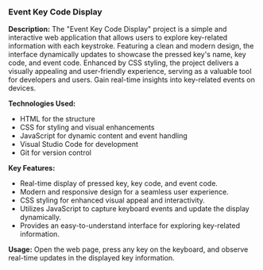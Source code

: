 ### Event Key Code Display

**Description:**
The "Event Key Code Display" project is a simple and interactive web application that allows users to explore key-related information with each keystroke. Featuring a clean and modern design, the interface dynamically updates to showcase the pressed key's name, key code, and event code. Enhanced by CSS styling, the project delivers a visually appealing and user-friendly experience, serving as a valuable tool for developers and users. Gain real-time insights into key-related events on devices.

**Technologies Used:**
- HTML for the structure
- CSS for styling and visual enhancements
- JavaScript for dynamic content and event handling
- Visual Studio Code for development
- Git for version control

**Key Features:**
- Real-time display of pressed key, key code, and event code.
- Modern and responsive design for a seamless user experience.
- CSS styling for enhanced visual appeal and interactivity.
- Utilizes JavaScript to capture keyboard events and update the display dynamically.
- Provides an easy-to-understand interface for exploring key-related information.

**Usage:**
Open the web page, press any key on the keyboard, and observe real-time updates in the displayed key information.




